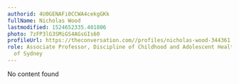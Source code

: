 ```yaml
---
authorid: 4U0GENAFi0CCWA4cekgGKk
fullName: Nicholas Wood
lastmodified: 1524652335.401806
photo: 7zFP3lG3SMiGS4AGsGIs60
profileUrl: https://theconversation.com//profiles/nicholas-wood-344361
role: Associate Professor, Discipline of Childhood and Adolescent Health, University
  of Sydney
---
```

No content found